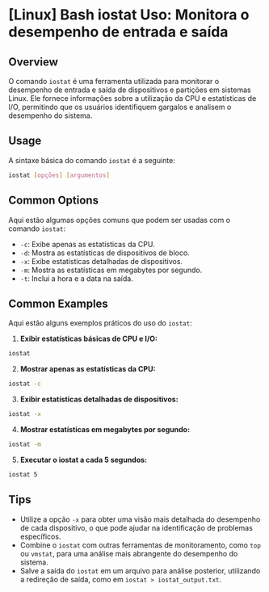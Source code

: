 # [Linux] Bash iostat Uso: Monitora o desempenho de entrada e saída

## Overview
O comando `iostat` é uma ferramenta utilizada para monitorar o desempenho de entrada e saída de dispositivos e partições em sistemas Linux. Ele fornece informações sobre a utilização da CPU e estatísticas de I/O, permitindo que os usuários identifiquem gargalos e analisem o desempenho do sistema.

## Usage
A sintaxe básica do comando `iostat` é a seguinte:

```bash
iostat [opções] [argumentos]
```

## Common Options
Aqui estão algumas opções comuns que podem ser usadas com o comando `iostat`:

- `-c`: Exibe apenas as estatísticas da CPU.
- `-d`: Mostra as estatísticas de dispositivos de bloco.
- `-x`: Exibe estatísticas detalhadas de dispositivos.
- `-m`: Mostra as estatísticas em megabytes por segundo.
- `-t`: Inclui a hora e a data na saída.

## Common Examples
Aqui estão alguns exemplos práticos do uso do `iostat`:

1. **Exibir estatísticas básicas de CPU e I/O:**

```bash
iostat
```

2. **Mostrar apenas as estatísticas da CPU:**

```bash
iostat -c
```

3. **Exibir estatísticas detalhadas de dispositivos:**

```bash
iostat -x
```

4. **Mostrar estatísticas em megabytes por segundo:**

```bash
iostat -m
```

5. **Executar o iostat a cada 5 segundos:**

```bash
iostat 5
```

## Tips
- Utilize a opção `-x` para obter uma visão mais detalhada do desempenho de cada dispositivo, o que pode ajudar na identificação de problemas específicos.
- Combine o `iostat` com outras ferramentas de monitoramento, como `top` ou `vmstat`, para uma análise mais abrangente do desempenho do sistema.
- Salve a saída do `iostat` em um arquivo para análise posterior, utilizando a redireção de saída, como em `iostat > iostat_output.txt`.